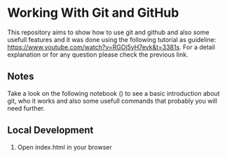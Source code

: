 # Working With Git and GitHub

This repository aims to show how to use git and github and also some usefull features and it was done using the following tutorial as guideline: https://www.youtube.com/watch?v=RGOj5yH7evk&t=3381s. For a detail explanation or for any question please check the previous link.

## Notes

Take a look on the following notebook () to see a basic introduction about git, who it works and also some usefull commands that probably you will need further.

## Local Development

1. Open index.html in your browser
